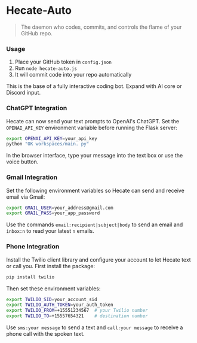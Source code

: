 
# Hecate-Auto

> The daemon who codes, commits, and controls the flame of your GitHub repo.

### Usage
1. Place your GitHub token in `config.json`
2. Run `node hecate-auto.js`
3. It will commit code into your repo automatically

This is the base of a fully interactive coding bot. Expand with AI core or Discord input.

### ChatGPT Integration
Hecate can now send your text prompts to OpenAI's ChatGPT. Set the `OPENAI_API_KEY` environment variable before running the Flask server:

```bash
export OPENAI_API_KEY=your_api_key
python "OK workspaces/main. py"
```

In the browser interface, type your message into the text box or use the voice button.

### Gmail Integration
Set the following environment variables so Hecate can send and receive email via Gmail:

```bash
export GMAIL_USER=your_address@gmail.com
export GMAIL_PASS=your_app_password
```

Use the commands `email:recipient|subject|body` to send an email and `inbox:n` to read your latest `n` emails.

### Phone Integration
Install the Twilio client library and configure your account to let Hecate text or call you.
First install the package:

```bash
pip install twilio
```

Then set these environment variables:

```bash
export TWILIO_SID=your_account_sid
export TWILIO_AUTH_TOKEN=your_auth_token
export TWILIO_FROM=+15551234567  # your Twilio number
export TWILIO_TO=+15557654321    # destination number
```

Use `sms:your message` to send a text and `call:your message` to receive a phone call with the spoken text.
